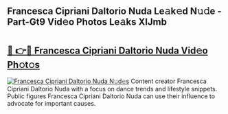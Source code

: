 ## Francesca Cipriani Daltorio Nuda Le𝚊k𝚎d N𝚞𝚍e - Part-Gt9 Vid𝚎o Photos Le𝚊ks XlJmb

# <h2><a href="http://fbcp5b7.evod.top/?m=Francesca+Cipriani+Daltorio+Nuda">🔗 👉🔴 Francesca Cipriani Daltorio Nuda Vid𝚎o Ph𝚘t𝚘s</a></h2>

[![Francesca Cipriani Daltorio Nuda N𝚞d𝚎s](https://i.imgur.com/8V9OHl7.gif)](http://fbcp5b7.evod.top/?m=Francesca+Cipriani+Daltorio+Nuda)
Content creator Francesca Cipriani Daltorio Nuda with a focus on dance trends and lifestyle snippets. Public figures Francesca Cipriani Daltorio Nuda can use their influence to advocate for important causes. 
